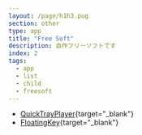 ```yaml
---
layout: /page/h1h3.pug
section: other
type: app
title: "Free Soft"
description: 自作フリーソフトです
index: 2
tags:
  - app
  - list
  - child
  - freesoft
---
```


- [QuickTrayPlayer](https://github.com/kouwtkz/QuickTrayPlayer/releases){target="_blank"}
- [FloatingKey](https://github.com/kouwtkz/FloatingKey/wiki/About-Floating-Key){target="_blank"}
